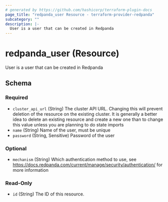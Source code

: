 ```yaml
---
# generated by https://github.com/hashicorp/terraform-plugin-docs
page_title: "redpanda_user Resource - terraform-provider-redpanda"
subcategory: ""
description: |-
  User is a user that can be created in Redpanda
---
```


# redpanda_user (Resource)

User is a user that can be created in Redpanda



<!-- schema generated by tfplugindocs -->
## Schema

### Required

- `cluster_api_url` (String) The cluster API URL. Changing this will prevent deletion of the resource on the existing cluster. It is generally a better idea to delete an existing resource and create a new one than to change this value unless you are planning to do state imports
- `name` (String) Name of the user, must be unique
- `password` (String, Sensitive) Password of the user

### Optional

- `mechanism` (String) Which authentication method to use, see https://docs.redpanda.com/current/manage/security/authentication/ for more information

### Read-Only

- `id` (String) The ID of this resource.
